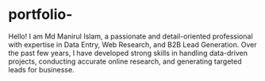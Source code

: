 # portfolio-
Hello! I am Md Manirul Islam, a passionate and detail-oriented professional with expertise in Data Entry, Web Research, and B2B Lead Generation. Over the past few years, I have developed strong skills in handling data-driven projects, conducting accurate online research, and generating targeted leads for businesse.
